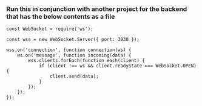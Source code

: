 ### Run this in conjunction with another project for the backend that has the below contents as a file

```
const WebSocket = require('ws');

const wss = new WebSocket.Server({ port: 3030 });

wss.on('connection', function connection(ws) {
    ws.on('message', function incoming(data) {
        wss.clients.forEach(function each(client) {
            if (client !== ws && client.readyState === WebSocket.OPEN) {
                client.send(data);
            }
        });
    });
});
```